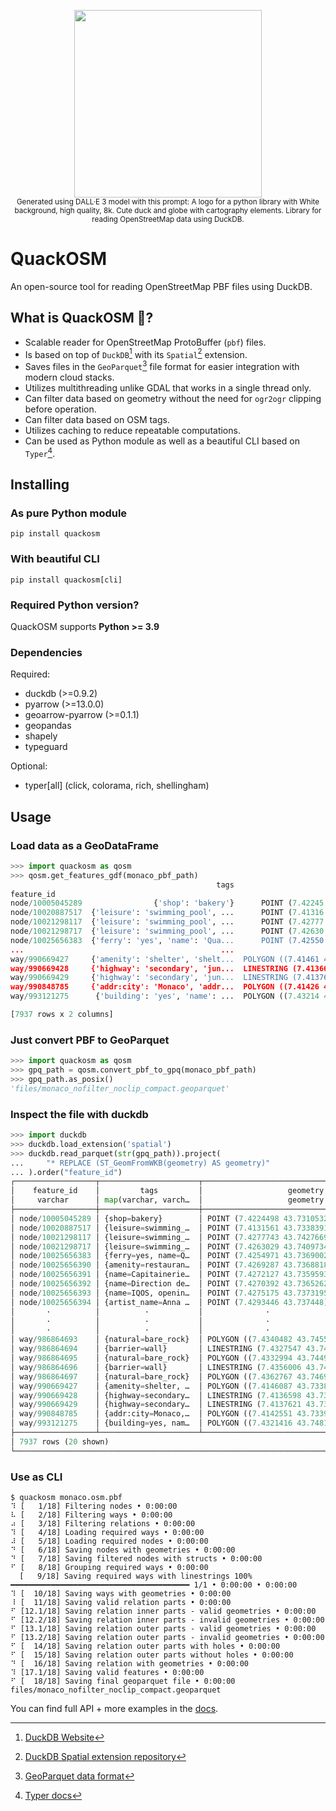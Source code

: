 <p align="center">
  <img width="300" src="https://raw.githubusercontent.com/kraina-ai/quackosm/main/docs/assets/logos/quackosm_logo.png"><br/>
  <small>Generated using DALL·E 3 model with this prompt: A logo for a python library with White background, high quality, 8k. Cute duck and globe with cartography elements. Library for reading OpenStreetMap data using DuckDB.</small>
</p>

# QuackOSM

An open-source tool for reading OpenStreetMap PBF files using DuckDB.

## What is **QuackOSM** 🦆?
- Scalable reader for OpenStreetMap ProtoBuffer (`pbf`) files.
- Is based on top of `DuckDB`[^1] with its `Spatial`[^2] extension.
- Saves files in the `GeoParquet`[^3] file format for easier integration with modern cloud stacks.
- Utilizes multithreading unlike GDAL that works in a single thread only.
- Can filter data based on geometry without the need for `ogr2ogr` clipping before operation.
- Can filter data based on OSM tags.
- Utilizes caching to reduce repeatable computations.
- Can be used as Python module as well as a beautiful CLI based on `Typer`[^4].

[^1]: [DuckDB Website](https://duckdb.org/)
[^2]: [DuckDB Spatial extension repository](https://github.com/duckdb/duckdb_spatial)
[^3]: [GeoParquet data format](https://geoparquet.org/)
[^4]: [Typer docs](https://typer.tiangolo.com/)

## Installing

### As pure Python module

```
pip install quackosm
```

### With beautiful CLI
```
pip install quackosm[cli]
```

### Required Python version?
QuackOSM supports **Python >= 3.9**

### Dependencies

Required:
- duckdb (>=0.9.2)
- pyarrow (>=13.0.0)
- geoarrow-pyarrow (>=0.1.1)
- geopandas
- shapely
- typeguard

Optional:
- typer[all] (click, colorama, rich, shellingham)

## Usage
### Load data as a GeoDataFrame
```python
>>> import quackosm as qosm
>>> qosm.get_features_gdf(monaco_pbf_path)
                                              tags                      geometry
feature_id
node/10005045289                {'shop': 'bakery'}      POINT (7.42245 43.73105)
node/10020887517  {'leisure': 'swimming_pool', ...      POINT (7.41316 43.73384)
node/10021298117  {'leisure': 'swimming_pool', ...      POINT (7.42777 43.74277)
node/10021298717  {'leisure': 'swimming_pool', ...      POINT (7.42630 43.74097)
node/10025656383  {'ferry': 'yes', 'name': 'Qua...      POINT (7.42550 43.73690)
...                                            ...                           ...
way/990669427     {'amenity': 'shelter', 'shelt...  POLYGON ((7.41461 43.7338...
way/990669428     {'highway': 'secondary', 'jun...  LINESTRING (7.41366 43.73...
way/990669429     {'highway': 'secondary', 'jun...  LINESTRING (7.41376 43.73...
way/990848785     {'addr:city': 'Monaco', 'addr...  POLYGON ((7.41426 43.7339...
way/993121275      {'building': 'yes', 'name': ...  POLYGON ((7.43214 43.7481...

[7937 rows x 2 columns]
```
### Just convert PBF to GeoParquet
```python
>>> import quackosm as qosm
>>> gpq_path = qosm.convert_pbf_to_gpq(monaco_pbf_path)
>>> gpq_path.as_posix()
'files/monaco_nofilter_noclip_compact.geoparquet'
```
### Inspect the file with duckdb
```python
>>> import duckdb
>>> duckdb.load_extension('spatial')
>>> duckdb.read_parquet(str(gpq_path)).project(
...     "* REPLACE (ST_GeomFromWKB(geometry) AS geometry)"
... ).order("feature_id")
┌──────────────────┬──────────────────────┬──────────────────────────────────────────────┐
│    feature_id    │         tags         │                   geometry                   │
│     varchar      │ map(varchar, varch…  │                   geometry                   │
├──────────────────┼──────────────────────┼──────────────────────────────────────────────┤
│ node/10005045289 │ {shop=bakery}        │ POINT (7.4224498 43.7310532)                 │
│ node/10020887517 │ {leisure=swimming_…  │ POINT (7.4131561 43.7338391)                 │
│ node/10021298117 │ {leisure=swimming_…  │ POINT (7.4277743 43.7427669)                 │
│ node/10021298717 │ {leisure=swimming_…  │ POINT (7.4263029 43.7409734)                 │
│ node/10025656383 │ {ferry=yes, name=Q…  │ POINT (7.4254971 43.7369002)                 │
│ node/10025656390 │ {amenity=restauran…  │ POINT (7.4269287 43.7368818)                 │
│ node/10025656391 │ {name=Capitainerie…  │ POINT (7.4272127 43.7359593)                 │
│ node/10025656392 │ {name=Direction de…  │ POINT (7.4270392 43.7365262)                 │
│ node/10025656393 │ {name=IQOS, openin…  │ POINT (7.4275175 43.7373195)                 │
│ node/10025656394 │ {artist_name=Anna …  │ POINT (7.4293446 43.737448)                  │
│       ·          │          ·           │              ·                               │
│       ·          │          ·           │              ·                               │
│       ·          │          ·           │              ·                               │
│ way/986864693    │ {natural=bare_rock}  │ POLYGON ((7.4340482 43.745598, 7.4340263 4…  │
│ way/986864694    │ {barrier=wall}       │ LINESTRING (7.4327547 43.7445382, 7.432808…  │
│ way/986864695    │ {natural=bare_rock}  │ POLYGON ((7.4332994 43.7449315, 7.4332912 …  │
│ way/986864696    │ {barrier=wall}       │ LINESTRING (7.4356006 43.7464325, 7.435574…  │
│ way/986864697    │ {natural=bare_rock}  │ POLYGON ((7.4362767 43.74697, 7.4362983 43…  │
│ way/990669427    │ {amenity=shelter, …  │ POLYGON ((7.4146087 43.733883, 7.4146192 4…  │
│ way/990669428    │ {highway=secondary…  │ LINESTRING (7.4136598 43.7334433, 7.413640…  │
│ way/990669429    │ {highway=secondary…  │ LINESTRING (7.4137621 43.7334251, 7.413746…  │
│ way/990848785    │ {addr:city=Monaco,…  │ POLYGON ((7.4142551 43.7339622, 7.4143113 …  │
│ way/993121275    │ {building=yes, nam…  │ POLYGON ((7.4321416 43.7481309, 7.4321638 …  │
├──────────────────┴──────────────────────┴──────────────────────────────────────────────┤
│ 7937 rows (20 shown)                                                         3 columns │
└────────────────────────────────────────────────────────────────────────────────────────┘
```
### Use as CLI
```console
$ quackosm monaco.osm.pbf
⠹ [   1/18] Filtering nodes • 0:00:00
⠧ [   2/18] Filtering ways • 0:00:00
⠴ [   3/18] Filtering relations • 0:00:00
⠹ [   4/18] Loading required ways • 0:00:00
⠼ [   5/18] Loading required nodes • 0:00:00
⠙ [   6/18] Saving nodes with geometries • 0:00:00
⠙ [   7/18] Saving filtered nodes with structs • 0:00:00
⠋ [   8/18] Grouping required ways • 0:00:00
  [   9/18] Saving required ways with linestrings 100% ━━━━━━━━━━━━━━━━━━━━━━━━━━━━━━━━━━━━━━━━ 1/1 • 0:00:00 • 0:00:00
⠹ [  10/18] Saving ways with geometries • 0:00:00
⠸ [  11/18] Saving valid relation parts • 0:00:00
⠋ [12.1/18] Saving relation inner parts - valid geometries • 0:00:00
⠋ [12.2/18] Saving relation inner parts - invalid geometries • 0:00:00
⠋ [13.1/18] Saving relation outer parts - valid geometries • 0:00:00
⠋ [13.2/18] Saving relation outer parts - invalid geometries • 0:00:00
⠋ [  14/18] Saving relation outer parts with holes • 0:00:00
⠋ [  15/18] Saving relation outer parts without holes • 0:00:00
⠙ [  16/18] Saving relation with geometries • 0:00:00
⠹ [17.1/18] Saving valid features • 0:00:00
⠋ [  18/18] Saving final geoparquet file • 0:00:00
files/monaco_nofilter_noclip_compact.geoparquet
```

You can find full API + more examples in the [docs](https://kraina-ai.github.io/quackosm/).

